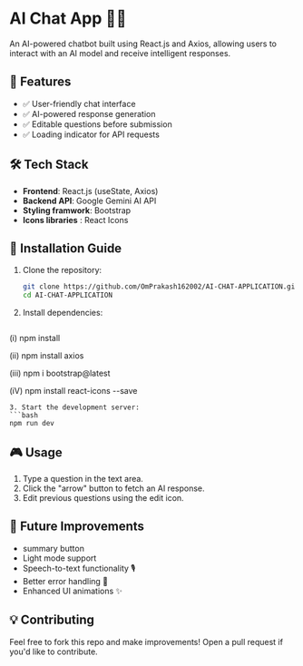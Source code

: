 
# AI Chat App 🤖💬

An AI-powered chatbot built using React.js and Axios, allowing users to interact with an AI model and receive intelligent responses.

## 🚀 Features
- ✅ User-friendly chat interface
- ✅ AI-powered response generation
- ✅ Editable questions before submission
- ✅ Loading indicator for API requests


## 🛠️ Tech Stack
- **Frontend**: React.js (useState, Axios)
- **Backend API**: Google Gemini AI API
- **Styling framwork**: Bootstrap
- **Icons libraries** : React Icons

## 🔧 Installation Guide
1. Clone the repository:
   ```bash
   git clone https://github.com/OmPrakash162002/AI-CHAT-APPLICATION.git
   cd AI-CHAT-APPLICATION
   ```
2. Install dependencies:
   ```bash
  (i) npm install

  (ii) npm install axios

  (iii) npm i bootstrap@latest

  (iV) npm install react-icons --save
   ```
3. Start the development server:
   ```bash
   npm run dev
   ```

## 🎮 Usage
1. Type a question in the text area.
2. Click the "arrow" button to fetch an AI response.
3. Edit previous questions using the edit icon.

## 📌 Future Improvements
- summary button
- Light mode support 
- Speech-to-text functionality 🎙️
- Better error handling 🚨
- Enhanced UI animations ✨

## 💡 Contributing
Feel free to fork this repo and make improvements! Open a pull request if you'd like to contribute.

